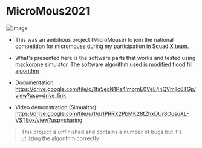 # MicroMous2021
![image](https://github.com/ZAK0EE/MicroMous2021/assets/82421473/b57e0d4a-af22-4e80-b570-bafc53c2a3db)

- This was an ambitious project (MicroMouse) to join the national competition for micromouse during my participation in Squad X team.

- What's presented here is the software parts that works and tested using [mackorone](https://github.com/mackorone/mms) simulator.
The software algorithm used is [modified flood fill algorithm](http://ijcte.org/papers/738-T012.pdf)
- Documentation: https://drive.google.com/file/d/1fa5ecN1Pa4lmbrnE0VeL4hQVmllc6TGp/view?usp=drive_link
- Video demonstration (Simualtor): https://drive.google.com/file/u/1/d/1PRRX2PbMK28tZhxDUr8OusuXL-VSTEox/view?usp=sharing

> This project is unfinished and contains a number of bugs but it's utilizing the algorithm correctly
